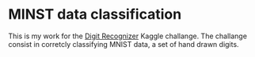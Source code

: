 # MINST data classification


This is my work for the [Digit Recognizer](https://www.kaggle.com/competitions/digit-recognizer) Kaggle challange. The challange consist in corretcly classifying MNIST data, a set of hand drawn digits.
